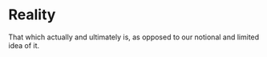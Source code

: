 # Reality

That which actually and ultimately is, as opposed to our notional and limited idea of it. 